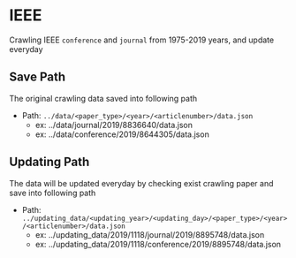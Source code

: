 # IEEE
Crawling IEEE `conference` and `journal` from 1975-2019 years, and update everyday
## Save Path
The original crawling data saved into following path 
* Path: `../data/<paper_type>/<year>/<articlenumber>/data.json`
	* ex: ../data/journal/2019/8836640/data.json
	* ex: ../data/conference/2019/8644305/data.json
## Updating Path
The data will be updated everyday by checking exist crawling paper and save into following path 
* Path: `../updating_data/<updating_year>/<updating_day>/<paper_type>/<year>/<articlenumber>/data.json`
	* ex: ../updating_data/2019/1118/journal/2019/8895748/data.json
	* ex: ../updating_data/2019/1118/conference/2019/8895748/data.json